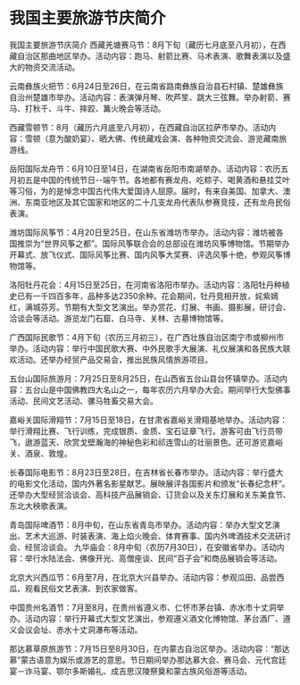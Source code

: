 # 我国主要旅游节庆简介
我国主要旅游节庆简介
西藏羌塘赛马节：8月下旬（藏历七月底至八月初），在西藏自治区那曲地区举办。活动内容：跑马、射箭比赛、马术表演、歌舞表演以及盛大的物资交流活动。

云南彝族火把节：6月24日至26日，在云南省路南彝族自治县石村镇、楚雄彝族自治州楚雄市举办。活动内容：表演弹月琴、吹芦笙、跳大三弦舞。举办射箭、赛马、打秋千、斗牛、摔跤、篝火晚会等活动。

西藏雪顿节：8月（藏历六月底至八月初），在西藏自治区拉萨市举办。活动内容：雪顿（意为酸奶宴）、晒大佛、传统藏戏会演、各种物资交流会、游览藏南旅游线。

岳阳国际龙舟节：6月10日至14日，在湖南省岳阳市南湖举办。活动内容：农历五月初五是中国的传统节日--端午节。各地都有赛龙舟、吃粽子、喝黄酒和悬挂艾叶等习俗，为的是悼念中国古代伟大爱国诗人屈原。届时，有来自美国、加拿大、澳洲、东南亚地区及其它国家和地区的二十几支龙舟代表队参赛竞技，还有龙舟民俗表演。

潍坊国际风筝节：4月20日至25日，在山东省潍坊市举办。活动内容：潍坊被各国推崇为“世界风筝之都”。国际风筝联合会的总部设在潍坊风筝博物馆。节期举办开幕式、放飞仪式、国际风筝比赛、国内风筝大奖赛、评选风筝十绝，参观风筝博物馆等。

洛阳牡丹花会：4月15日至25日，在河南省洛阳市举办。活动内容：洛阳牡丹种植史已有一千四百多年，品种多达2350余种。花会期间，牡丹竞相开放，姹紫嫣红，满城芬芳。节期有大型文艺演出。举办赏花、灯展、书画、摄影展，研讨会、洽谈会等活动。游览龙门石窟、白马寺、关林、古墓博物馆等。

广西国际民歌节：4月下旬（农历三月初三），在广西壮族自治区南宁市或柳州市举办。活动内容：举行中国民歌大赛、中外民歌手大展演、礼仪展演和各民族大联欢活动。还举办经贸产品交易会，推出民族风情旅游项目。

五台山国际旅游月：7月25日至8月25日，在山西省五台山县台怀镇举办。活动内容：五台山是中国佛教四大名山之一，每年农历六月举办大会。期间举行大型佛事活动、民间文艺活动、骡马牲畜交易大会。

嘉峪关国际滑翔节：7月15日至18日，在甘肃省嘉峪关滑翔基地举办。活动内容：举行滑翔比赛、飞行训练，完成银质、金质、宝石证章飞行。游客可由飞行员带飞，遨游蓝天、欣赏戈壁瀚海的神秘色彩和祁连雪山的壮丽景色。还可游览嘉峪关、酒泉、敦煌。

长春国际电影节：8月23日至28日，在吉林省长春市举办。活动内容：举行盛大的电影文化活动，国内外著名影星献艺。展映展评各国影片和颁发“长春纪念杯”。还举办大型经贸洽谈会、高科技产品展销会、订货会以及关东灯展和关东美食节、东北大秧歌表演。

青岛国际啤酒节：8月中旬，在山东省青岛市举办。活动内容：举办大型文艺演出、艺术大巡游、时装表演、海上焰火晚会、体育赛事、国内外啤酒技术交流研讨会、经贸洽谈会。
九华庙会：8月中旬（农历7月30日），在安徽省举办。活动内容：举行水陆法会、佛像开光、高僧座谈、民间“百子会”和商品展销会等活动。

北京大兴西瓜节：6月至7月，在北京大兴县举办。活动内容：参观瓜田、品尝西瓜、观看民俗文艺表演、到农家做客。

中国贵州名酒节：7月至8月，在贵州省遵义市、仁怀市茅台镇、赤水市十丈洞举办。活动内容：举行开幕式大型文艺演出，参观遵义酒文化博物馆、茅台酒厂、遵义会议会址、赤水十丈洞瀑布等活动。

那达慕草原旅游节：7月15日至8月30日，在内蒙古自治区举办。活动内容：“那达慕”蒙古语意为娱乐或游艺的意思。节日期间举办那达慕大会、赛马会、元代宫廷宴－诈马宴、鄂尔多斯婚礼、成吉思汉陵祭奠和蒙古族风俗游等活动。